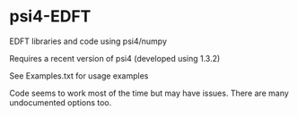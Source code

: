 # psi4-EDFT
 EDFT libraries and code using psi4/numpy
 
 Requires a recent version of psi4 (developed using 1.3.2)

 See Examples.txt for usage examples

 Code seems to work most of the time but may have issues. There are many
 undocumented options too.
